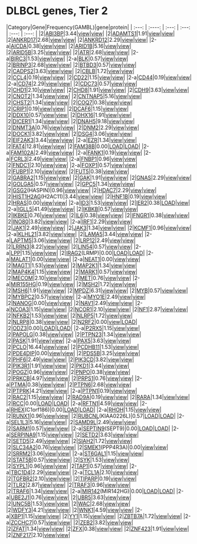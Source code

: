 # DLBCL genes, Tier 2
|Category|Gene|Frequency(GAMBL)|gene|protein|
| :---: | :----: | :---: | :---: | :---: | :---: | 
|2|[ABI3BP](ABI3BP)|3.44|[view](images/proteinpaint/ABI3BP.svg)|[view](images/proteinpaint/ABI3BP_NM_015429.svg)|
|2|[ADAMTS1](ADAMTS1)|1.91|[view](images/proteinpaint/ADAMTS1.svg)|[view](images/proteinpaint/ADAMTS1_NM_006988.svg)|
|2|[ANKRD17](ANKRD17)|2.68|[view](images/proteinpaint/ANKRD17.svg)|[view](images/proteinpaint/ANKRD17_NM_032217.svg)|
|2|[ANKRD12](ANKRD12)|2.29|[view](images/proteinpaint/ANKRD12.svg)|[view](images/proteinpaint/ANKRD12_NM_015208.svg)|
|2-a|[AICDA](AICDA)|0.38|[view](images/proteinpaint/AICDA.svg)|[view](images/proteinpaint/AICDA_NM_020661.svg)|
|2|[ARID1B](ARID1B)|5.16|[view](images/proteinpaint/ARID1B.svg)|[view](images/proteinpaint/ARID1B_NM_017519.svg)|
|2|[ARID5B](ARID5B)|3.25|[view](images/proteinpaint/ARID5B.svg)|[view](images/proteinpaint/ARID5B_NM_032199.svg)|
|2|[ATR](ATR)|2.68|[view](images/proteinpaint/ATR.svg)|[view](images/proteinpaint/ATR_NM_001184.svg)|
|2-a|[BIRC3](BIRC3)|1.53|[view](images/proteinpaint/BIRC3.svg)|[view](images/proteinpaint/BIRC3_NM_001165.svg)|
|2-a|[BLK](BLK)|0.57|[view](images/proteinpaint/BLK.svg)|[view](images/proteinpaint/BLK_NM_001715.svg)|
|2|[BRINP3](BRINP3)|2.68|[view](images/proteinpaint/BRINP3.svg)|[view](images/proteinpaint/BRINP3_NM_199051.svg)|
|2|[BTBD3](BTBD3)|0.57|[view](images/proteinpaint/BTBD3.svg)|[view](images/proteinpaint/BTBD3_NM_014962.svg)|
|2|[CADPS2](CADPS2)|3.63|[view](images/proteinpaint/CADPS2.svg)|[view](images/proteinpaint/CADPS2_NM_017954.svg)|
|2|[CBLB](CBLB)|1.72|[view](images/proteinpaint/CBLB.svg)|[view](images/proteinpaint/CBLB_NM_170662.svg)|
|2|[CCL4](CCL4)|0.19|[view](images/proteinpaint/CCL4.svg)|[view](images/proteinpaint/CCL4_NM_002984.svg)|
|2|[CD22](CD22)|1.15|[view](images/proteinpaint/CD22.svg)|[view](images/proteinpaint/CD22_NM_001771.svg)|
|2-a|[CD44](CD44)|0.19|[view](images/proteinpaint/CD44.svg)|[view](images/proteinpaint/CD44_NM_000610.svg)|
|2-a|[CD74](CD74)|2.29|[view](images/proteinpaint/CD74.svg)|[view](images/proteinpaint/CD74_NM_001025159.svg)|
|2|[CDC73](CDC73)|0.57|[view](images/proteinpaint/CDC73.svg)|[view](images/proteinpaint/CDC73_NM_024529.svg)|
|2|[CHD1](CHD1)|2.10|[view](images/proteinpaint/CHD1.svg)|[view](images/proteinpaint/CHD1_NM_001270.svg)|
|2|[CHD8](CHD8)|1.91|[view](images/proteinpaint/CHD8.svg)|[view](images/proteinpaint/CHD8_NM_001170629.svg)|
|2|[CDH9](CDH9)|3.63|[view](images/proteinpaint/CDH9.svg)|[view](images/proteinpaint/CDH9_NM_016279.svg)|
|2|[CNOT2](CNOT2)|1.34|[view](images/proteinpaint/CNOT2.svg)|[view](images/proteinpaint/CNOT2_NM_014515.svg)|
|2|[CNTNAP5](CNTNAP5)|5.16|[view](images/proteinpaint/CNTNAP5.svg)|[view](images/proteinpaint/CNTNAP5_NM_130773.svg)|
|2|[CHST2](CHST2)|1.34|[view](images/proteinpaint/CHST2.svg)|[view](images/proteinpaint/CHST2_NM_004267.svg)|
|2|[COQ7](COQ7)|0.38|[view](images/proteinpaint/COQ7.svg)|[view](images/proteinpaint/COQ7_NM_016138.svg)|
|2|[CRIP1](CRIP1)|0.19|[view](images/proteinpaint/CRIP1.svg)|[view](images/proteinpaint/CRIP1_NM_001311.svg)|
|2|[DCAF6](DCAF6)|1.15|[view](images/proteinpaint/DCAF6.svg)|[view](images/proteinpaint/DCAF6_NM_018442.svg)|
|2|[DDX10](DDX10)|0.57|[view](images/proteinpaint/DDX10.svg)|[view](images/proteinpaint/DDX10_NM_004398.svg)|
|2|[DHX16](DHX16)|1.91|[view](images/proteinpaint/DHX16.svg)|[view](images/proteinpaint/DHX16_NM_003587.svg)|
|2|[DICER1](DICER1)|1.34|[view](images/proteinpaint/DICER1.svg)|[view](images/proteinpaint/DICER1_NM_177438.svg)|
|2|[DNAH5](DNAH5)|9.18|[view](images/proteinpaint/DNAH5.svg)|[view](images/proteinpaint/DNAH5_NM_001369.svg)|
|2|[DNMT3A](DNMT3A)|0.76|[view](images/proteinpaint/DNMT3A.svg)|[view](images/proteinpaint/DNMT3A_NM_175629.svg)|
|2|[DNM2](DNM2)|2.29|[view](images/proteinpaint/DNM2.svg)|[view](images/proteinpaint/DNM2_NM_001005360.svg)|
|2|[DOCK1](DOCK1)|3.82|[view](images/proteinpaint/DOCK1.svg)|[view](images/proteinpaint/DOCK1_NM_001380.svg)|
|2|[DSG4](DSG4)|3.06|[view](images/proteinpaint/DSG4.svg)|[view](images/proteinpaint/DSG4_NM_001134453.svg)|
|2|[EIF2AK3](EIF2AK3)|3.44|[view](images/proteinpaint/EIF2AK3.svg)|[view](images/proteinpaint/EIF2AK3_NM_004836.svg)|
|2-a|[EZR](EZR)|1.34|[view](images/proteinpaint/EZR.svg)|[view](images/proteinpaint/EZR_NM_003379.svg)|
|2|[FAT4](FAT4)|12.81|[view](images/proteinpaint/FAT4.svg)|[view](images/proteinpaint/FAT4_NM_024582.svg)|
|2|[FAM38B](FAM38B)|0.00|[LOAD](https://morinlab.github.io/LLMPP/GAMBL/FAM38B.html)|[LOAD](https://morinlab.github.io/LLMPP/GAMBL/FAM38B_protein.html)|
|2-a|[FAM102A](FAM102A)|2.49|[view](images/proteinpaint/FAM102A.svg)|[view](images/proteinpaint/FAM102A_NM_001035254.svg)|
|2-a|[FANK1](FANK1)|0.19|[view](images/proteinpaint/FANK1.svg)|[view](images/proteinpaint/FANK1_NM_145235.svg)|
|2-a|[FCRL3](FCRL3)|2.49|[view](images/proteinpaint/FCRL3.svg)|[view](images/proteinpaint/FCRL3_NM_052939.svg)|
|2-a|[FNBP1](FNBP1)|0.96|[view](images/proteinpaint/FNBP1.svg)|[view](images/proteinpaint/FNBP1_NM_015033.svg)|
|2|[FNDC1](FNDC1)|2.10|[view](images/proteinpaint/FNDC1.svg)|[view](images/proteinpaint/FNDC1_NM_032532.svg)|
|2-a|[FOXP1](FOXP1)|0.57|[view](images/proteinpaint/FOXP1.svg)|[view](images/proteinpaint/FOXP1_NM_001349338.svg)|
|2|[FUBP1](FUBP1)|2.10|[view](images/proteinpaint/FUBP1.svg)|[view](images/proteinpaint/FUBP1_NM_003902.svg)|
|2|[FUT5](FUT5)|0.38|[view](images/proteinpaint/FUT5.svg)|[view](images/proteinpaint/FUT5_NM_002034.svg)|
|2|[GABRA2](GABRA2)|1.15|[view](images/proteinpaint/GABRA2.svg)|[view](images/proteinpaint/GABRA2_NM_000807.svg)|
|2|[GAK](GAK)|1.91|[view](images/proteinpaint/GAK.svg)|[view](images/proteinpaint/GAK_NM_005255.svg)|
|2|[GNAS](GNAS)|2.29|[view](images/proteinpaint/GNAS.svg)|[view](images/proteinpaint/GNAS_NM_000516.svg)|
|2|[GOLGA5](GOLGA5)|0.57|[view](images/proteinpaint/GOLGA5.svg)|[view](images/proteinpaint/GOLGA5_NM_005113.svg)|
|2|[GPC5](GPC5)|1.34|[view](images/proteinpaint/GPC5.svg)|[view](images/proteinpaint/GPC5_NM_004466.svg)|
|2|[GSG2](GSG2)(HASPIN)|0.96|[view](images/proteinpaint/GSG2.svg)|[view](images/proteinpaint/GSG2_NM_031965.svg)|
|2|[HDAC7](HDAC7)|2.29|[view](images/proteinpaint/HDAC7.svg)|[view](images/proteinpaint/HDAC7_NM_015401.svg)|
|2|[HIST1H2AG](HIST1H2AG)(H2AC11)|3.44|[view](images/proteinpaint/HIST1H2AG.svg)|[view](images/proteinpaint/HIST1H2AG_NM_021064.svg)|
|2|[HNF1B](HNF1B)|0.19|[view](images/proteinpaint/HNF1B.svg)|[view](images/proteinpaint/HNF1B_NM_000458.svg)|
|2|[HRAS](HRAS)|0.00|[view](images/proteinpaint/HRAS.svg)|[view](images/proteinpaint/HRAS_NM_005343.svg)|
|2-a|[ID3](ID3)|1.53|[view](images/proteinpaint/ID3.svg)|[view](images/proteinpaint/ID3_NM_002167.svg)|
|2|[IER2](IER2)|0.38|[LOAD](https://morinlab.github.io/LLMPP/GAMBL/IER2.html)|[view](images/proteinpaint/IER2_NM_004907.svg)|
|2-a|[IGLL5](IGLL5)|41.49|[view](images/proteinpaint/IGLL5.svg)|[view](images/proteinpaint/IGLL5_NM_001178126.svg)|
|2|[IKBKB](IKBKB)|0.57|[view](images/proteinpaint/IKBKB.svg)|[view](images/proteinpaint/IKBKB_NM_001556.svg)|
|2|[IKBKE](IKBKE)|0.76|[view](images/proteinpaint/IKBKE.svg)|[view](images/proteinpaint/IKBKE_NM_014002.svg)|
|2|[IL6](IL6)|0.38|[view](images/proteinpaint/IL6.svg)|[view](images/proteinpaint/IL6_NM_000600.svg)|
|2|[IFNGR1](IFNGR1)|0.38|[view](images/proteinpaint/IFNGR1.svg)|[view](images/proteinpaint/IFNGR1_NM_000416.svg)|
|2|[INO80](INO80)|3.82|[view](images/proteinpaint/INO80.svg)|[view](images/proteinpaint/INO80_NM_017553.svg)|
|2-a|[IRF1](IRF1)|2.29|[view](images/proteinpaint/IRF1.svg)|[view](images/proteinpaint/IRF1_NM_002198.svg)|
|2|[JAK1](JAK1)|2.49|[view](images/proteinpaint/JAK1.svg)|[view](images/proteinpaint/JAK1_NM_002227.svg)|
|2|[JAK3](JAK3)|1.34|[view](images/proteinpaint/JAK3.svg)|[view](images/proteinpaint/JAK3_NM_000215.svg)|
|2|[KCMF1](KCMF1)|0.96|[view](images/proteinpaint/KCMF1.svg)|[view](images/proteinpaint/KCMF1_NM_020122.svg)|
|2-a|[KLHL21](KLHL21)|3.82|[view](images/proteinpaint/KLHL21.svg)|[view](images/proteinpaint/KLHL21_NM_014851.svg)|
|2|[LAMA5](LAMA5)|3.44|[view](images/proteinpaint/LAMA5.svg)|[view](images/proteinpaint/LAMA5_NM_005560.svg)|
|2-a|[LAPTM5](LAPTM5)|3.06|[view](images/proteinpaint/LAPTM5.svg)|[view](images/proteinpaint/LAPTM5_NM_006762.svg)|
|2|[LRP12](LRP12)|2.49|[view](images/proteinpaint/LRP12.svg)|[view](images/proteinpaint/LRP12_NM_013437.svg)|
|2|[LRRN3](LRRN3)|8.22|[view](images/proteinpaint/LRRN3.svg)|[view](images/proteinpaint/LRRN3_NM_001099660.svg)|
|2|[LIN54](LIN54)|0.57|[view](images/proteinpaint/LIN54.svg)|[view](images/proteinpaint/LIN54_NM_194282.svg)|
|2-a|[LPP](LPP)|1.15|[view](images/proteinpaint/LPP.svg)|[view](images/proteinpaint/LPP_NM_005578.svg)|
|2|[IRAG2](IRAG2)(LRMP)|0.00|[LOAD](https://morinlab.github.io/LLMPP/GAMBL/IRAG2.html)|[LOAD](https://morinlab.github.io/LLMPP/GAMBL/IRAG2_protein.html)|
|2-a|[MALAT1](MALAT1)|0.00|[view](images/proteinpaint/MALAT1.svg)|[view](images/proteinpaint/MALAT1_NR_002819.svg)|
|2-a|[NEAT1](NEAT1)|0.00|[view](images/proteinpaint/NEAT1.svg)|[view](images/proteinpaint/NEAT1_NR_028272.svg)|
|2|[MAGT1](MAGT1)|1.53|[view](images/proteinpaint/MAGT1.svg)|[view](images/proteinpaint/MAGT1_NM_032121.svg)|
|2|[MAP2K1](MAP2K1)|1.34|[view](images/proteinpaint/MAP2K1.svg)|[view](images/proteinpaint/MAP2K1_NM_002755.svg)|
|2|[MAP4K4](MAP4K4)|1.15|[view](images/proteinpaint/MAP4K4.svg)|[view](images/proteinpaint/MAP4K4_NM_004834.svg)|
|2|[MARK1](MARK1)|0.57|[view](images/proteinpaint/MARK1.svg)|[view](images/proteinpaint/MARK1_NM_018650.svg)|
|2|[MECOM](MECOM)|2.10|[view](images/proteinpaint/MECOM.svg)|[view](images/proteinpaint/MECOM_NM_001105077.svg)|
|2|[MET](MET)|0.76|[view](images/proteinpaint/MET.svg)|[view](images/proteinpaint/MET_NM_001127500.svg)|
|2-a|[MIR155HG](MIR155HG)|0.19|[view](images/proteinpaint/MIR155HG.svg)|[view](images/proteinpaint/MIR155HG_NR_001458.svg)|
|2|[MSH2](MSH2)|1.72|[view](images/proteinpaint/MSH2.svg)|[view](images/proteinpaint/MSH2_NM_000251.svg)|
|2|[MSH6](MSH6)|1.91|[view](images/proteinpaint/MSH6.svg)|[view](images/proteinpaint/MSH6_NM_000179.svg)|
|2|[MPDZ](MPDZ)|6.31|[view](images/proteinpaint/MPDZ.svg)|[view](images/proteinpaint/MPDZ_NM_003829.svg)|
|2|[MYB](MYB)|0.57|[view](images/proteinpaint/MYB.svg)|[view](images/proteinpaint/MYB_NM_001130173.svg)|
|2|[MYBPC2](MYBPC2)|0.57|[view](images/proteinpaint/MYBPC2.svg)|[view](images/proteinpaint/MYBPC2_NM_004533.svg)|
|2-a|[MYO1E](MYO1E)|2.49|[view](images/proteinpaint/MYO1E.svg)|[view](images/proteinpaint/MYO1E_NM_004998.svg)|
|2|[NANOG](NANOG)|0.00|[view](images/proteinpaint/NANOG.svg)|[view](images/proteinpaint/NANOG_NM_024865.svg)|
|2|[NAV1](NAV1)|2.49|[view](images/proteinpaint/NAV1.svg)|[view](images/proteinpaint/NAV1_NM_020443.svg)|
|2-a|[NCOA3](NCOA3)|1.15|[view](images/proteinpaint/NCOA3.svg)|[view](images/proteinpaint/NCOA3_NM_181659.svg)|
|2|[NCOR1](NCOR1)|2.10|[view](images/proteinpaint/NCOR1.svg)|[view](images/proteinpaint/NCOR1_NM_006311.svg)|
|2|[NF1](NF1)|2.87|[view](images/proteinpaint/NF1.svg)|[view](images/proteinpaint/NF1_NM_000267.svg)|
|2|[NFKB2](NFKB2)|1.53|[view](images/proteinpaint/NFKB2.svg)|[view](images/proteinpaint/NFKB2_NM_001077494.svg)|
|2|[NLRP5](NLRP5)|1.72|[view](images/proteinpaint/NLRP5.svg)|[view](images/proteinpaint/NLRP5_NM_153447.svg)|
|2|[NLRP8](NLRP8)|0.38|[view](images/proteinpaint/NLRP8.svg)|[view](images/proteinpaint/NLRP8_NM_176811.svg)|
|2|[N2RF2](N2RF2)|0.00|[view](images/proteinpaint/N2RF2.svg)|[LOAD](https://morinlab.github.io/LLMPP/GAMBL/N2RF2_protein.html)|
|2|[ODZ3](ODZ3)|0.00|[LOAD](https://morinlab.github.io/LLMPP/GAMBL/ODZ3.html)|[LOAD](https://morinlab.github.io/LLMPP/GAMBL/ODZ3_protein.html)|
|2-a|[P2RX5](P2RX5)|1.15|[view](images/proteinpaint/P2RX5.svg)|[view](images/proteinpaint/P2RX5_NM_002561.svg)|
|2|[PAPOLG](PAPOLG)|0.38|[view](images/proteinpaint/PAPOLG.svg)|[view](images/proteinpaint/PAPOLG_NM_022894.svg)|
|2|[PTPN23](PTPN23)|1.34|[view](images/proteinpaint/PTPN23.svg)|[view](images/proteinpaint/PTPN23_NM_015466.svg)|
|2|[PASK](PASK)|1.91|[view](images/proteinpaint/PASK.svg)|[view](images/proteinpaint/PASK_NM_015148.svg)|
|2-a|[PAX5](PAX5)|3.63|[view](images/proteinpaint/PAX5.svg)|[view](images/proteinpaint/PAX5_NM_016734.svg)|
|2|[PCLO](PCLO)|16.44|[view](images/proteinpaint/PCLO.svg)|[view](images/proteinpaint/PCLO_NM_033026.svg)|
|2|[PCDHB11](PCDHB11)|1.53|[view](images/proteinpaint/PCDHB11.svg)|[view](images/proteinpaint/PCDHB11_NM_018931.svg)|
|2|[PDE4DIP](PDE4DIP)|0.00|[view](images/proteinpaint/PDE4DIP.svg)|[view](images/proteinpaint/PDE4DIP_NM_014644.svg)|
|2|[PDS5B](PDS5B)|3.25|[view](images/proteinpaint/PDS5B.svg)|[view](images/proteinpaint/PDS5B_NM_015032.svg)|
|2|[PHF6](PHF6)|2.49|[view](images/proteinpaint/PHF6.svg)|[view](images/proteinpaint/PHF6_NM_001015877.svg)|
|2|[PIK3CD](PIK3CD)|3.82|[view](images/proteinpaint/PIK3CD.svg)|[view](images/proteinpaint/PIK3CD_NM_005026.svg)|
|2|[PIK3R1](PIK3R1)|1.91|[view](images/proteinpaint/PIK3R1.svg)|[view](images/proteinpaint/PIK3R1_NM_181523.svg)|
|2|[PKD1](PKD1)|3.44|[view](images/proteinpaint/PKD1.svg)|[view](images/proteinpaint/PKD1_NM_001009944.svg)|
|2|[POGZ](POGZ)|0.96|[view](images/proteinpaint/POGZ.svg)|[view](images/proteinpaint/POGZ_NM_015100.svg)|
|2|[PNPO](PNPO)|0.38|[view](images/proteinpaint/PNPO.svg)|[view](images/proteinpaint/PNPO_NM_018129.svg)|
|2|[PRKCB](PRKCB)|4.97|[view](images/proteinpaint/PRKCB.svg)|[view](images/proteinpaint/PRKCB_NM_212535.svg)|
|2|[PRPS1](PRPS1)|0.76|[view](images/proteinpaint/PRPS1.svg)|[view](images/proteinpaint/PRPS1_NM_002764.svg)|
|2-a|[PTMA](PTMA)|0.38|[view](images/proteinpaint/PTMA.svg)|[view](images/proteinpaint/PTMA_NM_001099285.svg)|
|2|[PTPN6](PTPN6)|2.68|[view](images/proteinpaint/PTPN6.svg)|[view](images/proteinpaint/PTPN6_NM_002831.svg)|
|2|[PTPRK](PTPRK)|4.21|[view](images/proteinpaint/PTPRK.svg)|[view](images/proteinpaint/PTPRK_NM_001135648.svg)|
|2-a|[PTPN1](PTPN1)|0.19|[view](images/proteinpaint/PTPN1.svg)|[view](images/proteinpaint/PTPN1_NM_002827.svg)|
|2|[RAC2](RAC2)|1.15|[view](images/proteinpaint/RAC2.svg)|[view](images/proteinpaint/RAC2_NM_002872.svg)|
|2|[RAD9A](RAD9A)|0.19|[view](images/proteinpaint/RAD9A.svg)|[view](images/proteinpaint/RAD9A_NM_004584.svg)|
|2|[RARA](RARA)|1.34|[view](images/proteinpaint/RARA.svg)|[view](images/proteinpaint/RARA_NM_000964.svg)|
|2|[RCC](RCC)|0.00|[LOAD](https://morinlab.github.io/LLMPP/GAMBL/RCC.html)|[LOAD](https://morinlab.github.io/LLMPP/GAMBL/RCC_protein.html)|
|2-a|[RFTN1](RFTN1)|4.59|[view](images/proteinpaint/RFTN1.svg)|[view](images/proteinpaint/RFTN1_NM_015150.svg)|
|2-a|[RHEX](RHEX)(C1orf186)|0.00|[LOAD](https://morinlab.github.io/LLMPP/GAMBL/RHEX.html)|[LOAD](https://morinlab.github.io/LLMPP/GAMBL/RHEX_protein.html)|
|2-a|[RHOH](RHOH)|1.15|[view](images/proteinpaint/RHOH.svg)|[view](images/proteinpaint/RHOH_NM_004310.svg)|
|2|[RUNX1](RUNX1)|0.96|[view](images/proteinpaint/RUNX1.svg)|[view](images/proteinpaint/RUNX1_NM_001754.svg)|
|2|[RUBCNL](RUBCNL)(KIAA0226L)|0.57|[LOAD](https://morinlab.github.io/LLMPP/GAMBL/RUBCNL.html)|[LOAD](https://morinlab.github.io/LLMPP/GAMBL/RUBCNL_protein.html)|
|2-a|[SEL1L3](SEL1L3)|5.16|[view](images/proteinpaint/SEL1L3.svg)|[view](images/proteinpaint/SEL1L3_NM_015187.svg)|
|2|[SAMD9L](SAMD9L)|2.49|[view](images/proteinpaint/SAMD9L.svg)|[view](images/proteinpaint/SAMD9L_NM_152703.svg)|
|2|[SARM1](SARM1)|0.57|[view](images/proteinpaint/SARM1.svg)|[view](images/proteinpaint/SARM1_NM_015077.svg)|
|2-a|[SEPTIN9](SEPTIN9)(SEPT9)|0.00|[LOAD](https://morinlab.github.io/LLMPP/GAMBL/SEPTIN9.html)|[LOAD](https://morinlab.github.io/LLMPP/GAMBL/SEPTIN9_protein.html)|
|2-a|[SERPINA9](SERPINA9)|1.15|[view](images/proteinpaint/SERPINA9.svg)|[view](images/proteinpaint/SERPINA9_NM_175739.svg)|
|2|[SETD2](SETD2)|3.63|[view](images/proteinpaint/SETD2.svg)|[view](images/proteinpaint/SETD2_NM_014159.svg)|
|2|[SETD5](SETD5)|2.49|[view](images/proteinpaint/SETD5.svg)|[view](images/proteinpaint/SETD5_NM_001080517.svg)|
|2|[SIAH2](SIAH2)|1.72|[view](images/proteinpaint/SIAH2.svg)|[view](images/proteinpaint/SIAH2_NM_005067.svg)|
|2|[SLC34A2](SLC34A2)|0.76|[view](images/proteinpaint/SLC34A2.svg)|[view](images/proteinpaint/SLC34A2_NM_006424.svg)|
|2|[SMEK1](SMEK1)(PPP4R3A)|0.00|[view](images/proteinpaint/SMEK1.svg)|[view](images/proteinpaint/SMEK1_NM_001284280.svg)|
|2|[SRRM2](SRRM2)|3.06|[view](images/proteinpaint/SRRM2.svg)|[view](images/proteinpaint/SRRM2_NM_016333.svg)|
|2-a|[ST6GAL1](ST6GAL1)|1.15|[view](images/proteinpaint/ST6GAL1.svg)|[view](images/proteinpaint/ST6GAL1_NM_173216.svg)|
|2|[STAT5B](STAT5B)|0.57|[view](images/proteinpaint/STAT5B.svg)|[view](images/proteinpaint/STAT5B_NM_012448.svg)|
|2|[SYK](SYK)|1.53|[view](images/proteinpaint/SYK.svg)|[view](images/proteinpaint/SYK_NM_003177.svg)|
|2|[SYPL1](SYPL1)|0.96|[view](images/proteinpaint/SYPL1.svg)|[view](images/proteinpaint/SYPL1_NM_006754.svg)|
|2|[TAP1](TAP1)|0.57|[view](images/proteinpaint/TAP1.svg)|[view](images/proteinpaint/TAP1_NM_000593.svg)|
|2-a|[TBC1D4](TBC1D4)|2.29|[view](images/proteinpaint/TBC1D4.svg)|[view](images/proteinpaint/TBC1D4_NM_014832.svg)|
|2-a|[TCL1A](TCL1A)|2.10|[view](images/proteinpaint/TCL1A.svg)|[view](images/proteinpaint/TCL1A_NM_021966.svg)|
|2|[TGFBR2](TGFBR2)|2.10|[view](images/proteinpaint/TGFBR2.svg)|[view](images/proteinpaint/TGFBR2_NM_001024847.svg)|
|2|[TIPARP](TIPARP)|0.19|[view](images/proteinpaint/TIPARP.svg)|[view](images/proteinpaint/TIPARP_NM_015508.svg)|
|2|[TLR2](TLR2)|2.87|[view](images/proteinpaint/TLR2.svg)|[view](images/proteinpaint/TLR2_NM_003264.svg)|
|2|[TRAF3](TRAF3)|0.96|[view](images/proteinpaint/TRAF3.svg)|[view](images/proteinpaint/TRAF3_NM_145725.svg)|
|2|[TRAF6](TRAF6)|1.34|[view](images/proteinpaint/TRAF6.svg)|[view](images/proteinpaint/TRAF6_NM_145803.svg)|
|2-a|[MIR142](MIR142)(MIR142HG)|0.00|[LOAD](https://morinlab.github.io/LLMPP/GAMBL/MIR142.html)|[LOAD](https://morinlab.github.io/LLMPP/GAMBL/MIR142_protein.html)|
|2-a|[UBE2J1](UBE2J1)|0.76|[view](images/proteinpaint/UBE2J1.svg)|[view](images/proteinpaint/UBE2J1_NM_016021.svg)|
|2|[UBR5](UBR5)|3.63|[view](images/proteinpaint/UBR5.svg)|[view](images/proteinpaint/UBR5_NM_015902.svg)|
|2|[UNC5B](UNC5B)|1.53|[view](images/proteinpaint/UNC5B.svg)|[view](images/proteinpaint/UNC5B_NM_170744.svg)|
|2|[WAC](WAC)|2.68|[view](images/proteinpaint/WAC.svg)|[view](images/proteinpaint/WAC_NM_016628.svg)|
|2|[WDFY3](WDFY3)|4.21|[view](images/proteinpaint/WDFY3.svg)|[view](images/proteinpaint/WDFY3_NM_014991.svg)|
|2|[WNK1](WNK1)|4.59|[view](images/proteinpaint/WNK1.svg)|[view](images/proteinpaint/WNK1_NM_018979.svg)|
|2-a|[XBP1](XBP1)|1.15|[view](images/proteinpaint/XBP1.svg)|[view](images/proteinpaint/XBP1_NM_005080.svg)|
|2|[YY1](YY1)|1.15|[view](images/proteinpaint/YY1.svg)|[view](images/proteinpaint/YY1_NM_003403.svg)|
|2|[ZBTB7A](ZBTB7A)|1.72|[view](images/proteinpaint/ZBTB7A.svg)|[view](images/proteinpaint/ZBTB7A_NM_015898.svg)|
|2-a|[ZCCHC7](ZCCHC7)|0.57|[view](images/proteinpaint/ZCCHC7.svg)|[view](images/proteinpaint/ZCCHC7_NM_032226.svg)|
|2|[ZEB2](ZEB2)|3.82|[view](images/proteinpaint/ZEB2.svg)|[view](images/proteinpaint/ZEB2_NM_014795.svg)|
|2|[ZFAT](ZFAT)|1.34|[view](images/proteinpaint/ZFAT.svg)|[view](images/proteinpaint/ZFAT_NM_020863.svg)|
|2|[ZFX](ZFX)|0.38|[view](images/proteinpaint/ZFX.svg)|[view](images/proteinpaint/ZFX_NM_003410.svg)|
|2|[ZNF423](ZNF423)|1.91|[view](images/proteinpaint/ZNF423.svg)|[view](images/proteinpaint/ZNF423_NM_015069.svg)|
|2|[ZNF217](ZNF217)|2.10|[view](images/proteinpaint/ZNF217.svg)|[view](images/proteinpaint/ZNF217_NM_006526.svg)|
